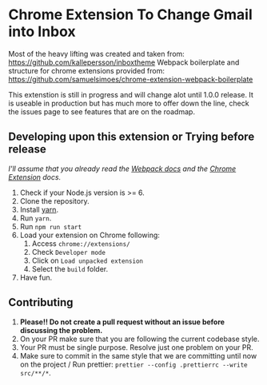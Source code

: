 # Chrome Extension To Change Gmail into Inbox

Most of the heavy lifting was created and taken from: https://github.com/kallepersson/inboxtheme
Webpack boilerplate and structure for chrome extensions provided from: https://github.com/samuelsimoes/chrome-extension-webpack-boilerplate

This extenstion is still in progress and will change alot until 1.0.0 release. It is useable in production but has much more to offer down the line, check the issues page to see features that are on the roadmap.

## Developing upon this extension or Trying before release
_I'll assume that you already read the [Webpack docs](https://webpack.github.io/docs) and the [Chrome Extension](https://developer.chrome.com/extensions/getstarted) docs._


1. Check if your Node.js version is >= 6.
2. Clone the repository.
3. Install [yarn](https://yarnpkg.com/lang/en/docs/install/).
4. Run `yarn`.
7. Run `npm run start`
8. Load your extension on Chrome following:
    1. Access `chrome://extensions/`
    2. Check `Developer mode`
    3. Click on `Load unpacked extension`
    4. Select the `build` folder.
8. Have fun.

## Contributing

1. **Please!! Do not create a pull request without an issue before discussing the problem.**
2. On your PR make sure that you are following the current codebase style.
3. Your PR must be single purpose. Resolve just one problem on your PR.
4. Make sure to commit in the same style that we are committing until now on the project / Run prettier: `prettier --config .prettierrc --write src/**/*`.
